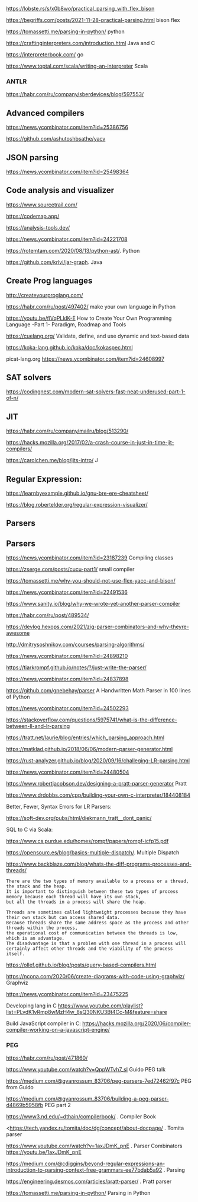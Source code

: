 https://lobste.rs/s/x0b8wo/practical_parsing_with_flex_bison

https://begriffs.com/posts/2021-11-28-practical-parsing.html  bison flex

https://tomassetti.me/parsing-in-python/ python

https://craftinginterpreters.com/introduction.html Java and C 

https://interpreterbook.com/ go

https://www.toptal.com/scala/writing-an-interpreter Scala

### ANTLR

https://habr.com/ru/company/sberdevices/blog/597553/

## Advanced compilers

https://news.ycombinator.com/item?id=25386756

https://github.com/ashutoshbsathe/yacv

## JSON parsing

https://news.ycombinator.com/item?id=25498364

## Code analysis and visualizer

https://www.sourcetrail.com/

https://codemap.app/

https://analysis-tools.dev/

https://news.ycombinator.com/item?id=24221708

https://rotemtam.com/2020/08/13/python-ast/. Python

https://github.com/krlvi/jar-graph. Java

## Create Prog languages

http://createyourproglang.com/

<https://habr.com/ru/post/497402/> make your own language in Python

https://youtu.be/flVqPLkIK-E  How to Create Your Own Programming Language -Part 1- Paradigm, Roadmap and Tools

 
https://cuelang.org/ Validate, define, and use dynamic and text-based data

https://koka-lang.github.io/koka/doc/kokaspec.html

picat-lang.org 
https://news.ycombinator.com/item?id=24608997


## SAT solvers

https://codingnest.com/modern-sat-solvers-fast-neat-underused-part-1-of-n/

## JIT
<https://habr.com/ru/company/mailru/blog/513290/>

https://hacks.mozilla.org/2017/02/a-crash-course-in-just-in-time-jit-compilers/

https://carolchen.me/blog/jits-intro/   J

## Regular Expression:

https://learnbyexample.github.io/gnu-bre-ere-cheatsheet/

<https://blog.robertelder.org/regular-expression-visualizer/>

## Parsers

## Parsers
<https://news.ycombinator.com/item?id=23187239> Compiling classes

<https://zserge.com/posts/cucu-part1/> small compiler

<https://tomassetti.me/why-you-should-not-use-flex-yacc-and-bison/>

<https://news.ycombinator.com/item?id=22491536>

<https://www.sanity.io/blog/why-we-wrote-yet-another-parser-compiler>

<https://habr.com/ru/post/489534/>


https://devlog.hexops.com/2021/zig-parser-combinators-and-why-theyre-awesome

http://dmitrysoshnikov.com/courses/parsing-algorithms/

https://news.ycombinator.com/item?id=24898210

https://tiarkrompf.github.io/notes/?/just-write-the-parser/

https://news.ycombinator.com/item?id=24837898

https://github.com/gnebehay/parser  A Handwritten Math Parser in 100 lines of Python

https://news.ycombinator.com/item?id=24502293

https://stackoverflow.com/questions/5975741/what-is-the-difference-between-ll-and-lr-parsing

https://tratt.net/laurie/blog/entries/which_parsing_approach.html

https://matklad.github.io/2018/06/06/modern-parser-generator.html

https://rust-analyzer.github.io/blog/2020/09/16/challeging-LR-parsing.html
 
https://news.ycombinator.com/item?id=24480504 

https://www.robertjacobson.dev/designing-a-pratt-parser-generator  Pratt

https://www.drdobbs.com/cpp/building-your-own-c-interpreter/184408184

Better, Fewer, Syntax Errors for LR Parsers:

<https://soft-dev.org/pubs/html/diekmann_tratt__dont_panic/>

SQL to C via Scala:

<https://www.cs.purdue.edu/homes/rompf/papers/rompf-icfp15.pdf>



https://opensourc.es/blog/basics-multiple-dispatch/.  Multiple Dispatch

https://www.backblaze.com/blog/whats-the-diff-programs-processes-and-threads/
```
There are the two types of memory available to a process or a thread, the stack and the heap. 
It is important to distinguish between these two types of process memory because each thread will have its own stack, 
but all the threads in a process will share the heap.

Threads are sometimes called lightweight processes because they have their own stack but can access shared data.
Because threads share the same address space as the process and other threads within the process, 
the operational cost of communication between the threads is low, which is an advantage. 
The disadvantage is that a problem with one thread in a process will certainly affect other threads and the viability of the process itself.
```

https://ollef.github.io/blog/posts/query-based-compilers.html

<https://ncona.com/2020/06/create-diagrams-with-code-using-graphviz/> Graphviz

https://news.ycombinator.com/item?id=23475225

Developing lang in C
https://www.youtube.com/playlist?list=PLvdK1vRmp8wMzH4w_8sQ30NKU3Bt4Cc-M&feature=share

Build JavaScript compiler in C:
https://hacks.mozilla.org/2020/06/compiler-compiler-working-on-a-javascript-engine/

### PEG
<https://habr.com/ru/post/471860/>

<https://www.youtube.com/watch?v=QppWTvh7_sI> Guido PEG talk

<https://medium.com/@gvanrossum_83706/peg-parsers-7ed72462f97c> PEG from Guido

<https://medium.com/@gvanrossum_83706/building-a-peg-parser-d4869b5958fb> PEG part 2



<https://www3.nd.edu/~dthain/compilerbook/> .  Compiler Book

<<https://tech.yandex.ru/tomita/doc/dg/concept/about-docpage/> . Tomita parser

<https://www.youtube.com/watch?v=1axJDmK_pnE> .  Parser Combinators
<https://youtu.be/1axJDmK_pnE>

<https://medium.com/@cdiggins/beyond-regular-expressions-an-introduction-to-parsing-context-free-grammars-ee77bdab5a92> . Parsing

<https://engineering.desmos.com/articles/pratt-parser/> . Pratt parser

<https://tomassetti.me/parsing-in-python/> Parsing in Python
